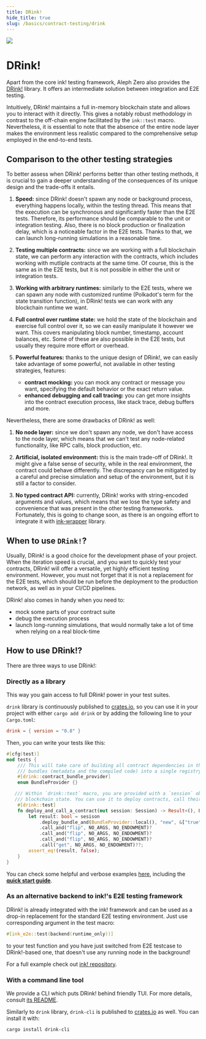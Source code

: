 ```yaml
---
title: DRink!
hide_title: true
slug: /basics/contract-testing/drink
---
```


<img src="/img/title/drink.svg" className="titlePic" />

# DRink!

Apart from the core ink! testing framework, Aleph Zero also provides the [DRink!](https://github.com/inkdevhub/drink) library.
It offers an intermediate solution between integration and E2E testing.

Intuitively, DRink! maintains a full in-memory blockchain state and allows you to interact with it directly.
This gives a notably robust methodology in contrast to the off-chain engine facilitated by the `ink::test` macro.
Nevertheless, it is essential to note that the absence of the entire node layer makes the environment less realistic compared to the comprehensive setup employed in the end-to-end tests.

## Comparison to the other testing strategies

To better assess when DRink! performs better than other testing methods, it is crucial to gain a deeper understanding of the consequences of its unique design and the trade-offs it entails.

1. **Speed:** since DRink! doesn't spawn any node or background process, everything happens locally, within the testing thread.
This means that the execution can be synchronous and significantly faster than the E2E tests.
Therefore, its performance should be comparable to the unit or integration testing.
Also, there is no block production or finalization delay, which is a noticeable factor in the E2E tests.
Thanks to that, we can launch long-running simulations in a reasonable time.

2. **Testing multiple contracts:** since we are working with a full blockchain state, we can perform any interaction with the contracts, which includes working with mutliple contracts at the same time.
Of course, this is the same as in the E2E tests, but it is not possible in either the unit or integration tests.

3. **Working with arbitrary runtimes:** similarly to the E2E tests, where we can spawn any node with customized runtime (Polkadot's term for the state transition function), in DRink! tests we can work with any blockchain runtime we want.

4. **Full control over runtime state:** we hold the state of the blockchain and exercise full control over it, so we can easily manipulate it however we want.
This covers manipulating block number, timestamp, account balances, etc.
Some of these are also possible in the E2E tests, but usually they require more effort or overhead.

5. **Powerful features:** thanks to the unique design of DRink!, we can easily take advantage of some powerful, not available in other testing strategies, features:

   - **contract mocking:** you can mock any contract or message you want, specifying the default behavior or the exact return value.
   - **enhanced debugging and call tracing:** you can get more insights into the contract execution process, like stack trace, debug buffers and more.

Nevertheless, there are some drawbacks of DRink! as well:

1. **No node layer:** since we don't spawn any node, we don't have access to the node layer, which means that we can't test any node-related functionality, like RPC calls, block production, etc.

2. **Artificial, isolated environment:** this is the main trade-off of DRink!.
It might give a false sense of security, while in the real environment, the contract could behave differently.
The discrepancy can be mitigated by a careful and precise simulation and setup of the environment, but it is still a factor to consider.

3. **No typed contract API:** currently, DRink! works with string-encoded arguments and values, which means that we lose the type safety and convenience that was present in the other testing frameworks.
Fortunately, this is going to change soon, as there is an ongoing effort to integrate it with [ink-wrapper](https://github.com/Cardinal-Cryptography/ink-wrapper) library.

## When to use `DRink!`?

Usually, DRink! is a good choice for the development phase of your project.
When the iteration speed is crucial, and you want to quickly test your contracts, DRink! will offer a versatile, yet highly efficient testing environment.
However, you must not forget that it is not a replacement for the E2E tests, which should be run before the deployment to the production network, as well as in your CI/CD pipelines.

DRink! also comes in handy when you need to:
 - mock some parts of your contract suite
 - debug the execution process
 - launch long-running simulations, that would normally take a lot of time when relying on a real block-time

## How to use DRink!?

There are three ways to use DRink!:

### Directly as a library

This way you gain access to full DRink! power in your test suites.

`drink` library is continuously published to [crates.io](https://crates.io/crates/drink), so you can use it in your project with either `cargo add drink` or by adding the following line to your `Cargo.toml`:
```toml
drink = { version = "0.8" }
```

Then, you can write your tests like this:
```rust
#[cfg(test)]
mod tests {
    /// This will take care of building all contract dependencies in the compilation phase and gather all contract 
    /// bundles (metadata and the compiled code) into a single registry.
    #[drink::contract_bundle_provider]
    enum BundleProvider {}

   /// Within `drink::test` macro, you are provided with a `session` object, which is a wrapper around the
   /// blockchain state. You can use it to deploy contracts, call their methods, and more.
    #[drink::test]
    fn deploy_and_call_a_contract(mut session: Session) -> Result<(), Box<dyn Error>> {
        let result: bool = sesison
            .deploy_bundle_and(BundleProvider::local(), "new", &["true"], NO_SALT, NO_ENDOWMENT)?
            .call_and("flip", NO_ARGS, NO_ENDOWMENT)?
            .call_and("flip", NO_ARGS, NO_ENDOWMENT)?
            .call_and("flip", NO_ARGS, NO_ENDOWMENT)?
            .call("get", NO_ARGS, NO_ENDOWMENT)??;
        assert_eq!(result, false);
    }
}
```

You can check some helpful and verbose examples [here](https://github.com/inkdevhub/drink/tree/main/examples), including the [**quick start guide**](https://github.com/inkdevhub/drink/tree/main/examples/quick-start-with-drink).

### As an alternative backend to ink!'s E2E testing framework

DRink! is already integrated with the ink! framework and can be used as a drop-in replacement for the standard E2E testing environment.
Just use corresponding argument in the test macro:
```rust
#[ink_e2e::test(backend(runtime_only))]
```
to your test function and you have just switched from E2E testcase to DRink!-based one, that doesn't use any running node in the background!

For a full example check out [ink! repository](https://github.com/paritytech/ink/tree/master/integration-tests/e2e-runtime-only-backend).

### With a command line tool

We provide a CLI which puts DRink! behind friendly TUI.
For more details, consult [its README](https://github.com/inkdevhub/drink/blob/main/drink-cli/README.md).

Similarly to `drink` library, `drink-cli` is published to [crates.io](https://crates.io/crates/drink-cli) as well.
You can install it with:
```shell
cargo install drink-cli
```

